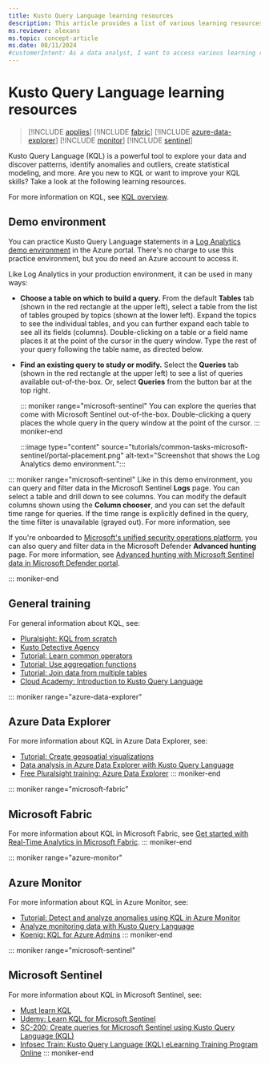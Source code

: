 ```yaml
---
title: Kusto Query Language learning resources
description: This article provides a list of various learning resources to help you ramp up on Kusto Query Language (KQL) effectively.
ms.reviewer: alexans
ms.topic: concept-article
ms.date: 08/11/2024
#customerIntent: As a data analyst, I want to access various learning resources for Kusto Query Language (KQL), so that I can effectively explore and analyze data using KQL.
---
```

# Kusto Query Language learning resources

> [!INCLUDE [applies](../includes/applies-to-version/applies.md)] [!INCLUDE [fabric](../includes/applies-to-version/fabric.md)] [!INCLUDE [azure-data-explorer](../includes/applies-to-version/azure-data-explorer.md)] [!INCLUDE [monitor](../includes/applies-to-version/monitor.md)] [!INCLUDE [sentinel](../includes/applies-to-version/sentinel.md)]

Kusto Query Language (KQL) is a powerful tool to explore your data and discover patterns, identify anomalies and outliers, create statistical modeling, and more. Are you new to KQL or want to improve your KQL skills? Take a look at the following learning resources.

For more information on KQL, see [KQL overview](index.md).

## Demo environment

You can practice Kusto Query Language statements <!--- including the ones in this article ---> in a [Log Analytics demo environment](https://aka.ms/lademo) in the Azure portal. There's no charge to use this practice environment, but you do need an Azure account to access it.

Like Log Analytics in your production environment, it can be used in many ways:

- **Choose a table on which to build a query.** From the default **Tables** tab (shown in the red rectangle at the upper left), select a table from the list of tables grouped by topics (shown at the lower left). Expand the topics to see the individual tables, and you can further expand each table to see all its fields (columns). Double-clicking on a table or a field name places it at the point of the cursor in the query window. Type the rest of your query following the table name, as directed below.

- **Find an existing query to study or modify.** Select the **Queries** tab (shown in the red rectangle at the upper left) to see a list of queries available out-of-the-box. Or, select **Queries** from the button bar at the top right.

    ::: moniker range="microsoft-sentinel"
    You can explore the queries that come with Microsoft Sentinel out-of-the-box. Double-clicking a query places the whole query in the query window at the point of the cursor.
    ::: moniker-end

    :::image type="content" source="tutorials/common-tasks-microsoft-sentinel/portal-placement.png" alt-text="Screenshot that shows the Log Analytics demo environment.":::

    <!--do we want to keep or recreate this image without text?-->

::: moniker range="microsoft-sentinel"
Like in this demo environment, you can query and filter data in the Microsoft Sentinel **Logs** page. You can select a table and drill down to see columns. You can modify the default columns shown using the **Column chooser**, and you can set the default time range for queries. If the time range is explicitly defined in the query, the time filter is unavailable (grayed out). For more information, see 

If you're onboarded to [Microsoft's unified security operations platform](/azure/sentinel/microsoft-sentinel-defender-portal), you can also query and filter data in the Microsoft Defender **Advanced hunting** page. For more information, see [Advanced hunting with Microsoft Sentinel data in Microsoft Defender portal](/defender-xdr/advanced-hunting-microsoft-defender?toc=%2Fazure%2Fsentinel%2FTOC.json&bc=%2Fazure%2Fsentinel%2Fbreadcrumb%2Ftoc.json&branch=main).

::: moniker-end

## General training

For general information about KQL, see:

* [Pluralsight: KQL from scratch](https://www.pluralsight.com/courses/kusto-query-language-kql-from-scratch)
* [Kusto Detective Agency](https://detective.kusto.io/)
* [Tutorial: Learn common operators](tutorials/learn-common-operators.md)
* [Tutorial: Use aggregation functions](tutorials/use-aggregation-functions.md)
* [Tutorial: Join data from multiple tables](tutorials/join-data-from-multiple-tables.md)
* [Cloud Academy: Introduction to Kusto Query Language](https://cloudacademy.com/lab/introduction-to-kusto-query-language/)


::: moniker range="azure-data-explorer"

## Azure Data Explorer

For more information about KQL in Azure Data Explorer, see:

* [Tutorial: Create geospatial visualizations](tutorials/create-geospatial-visualizations.md)
* [Data analysis in Azure Data Explorer with Kusto Query Language](/training/paths/data-analysis-data-explorer-kusto-query-language/)
* [Free Pluralsight training: Azure Data Explorer](https://www.pluralsight.com/partners/microsoft/azure-data-explorer)
::: moniker-end

::: moniker range="microsoft-fabric"

## Microsoft Fabric

For more information about KQL in Microsoft Fabric, see [Get started with Real-Time Analytics in Microsoft Fabric](/training/modules/get-started-kusto-fabric/).
::: moniker-end

::: moniker range="azure-monitor"
## Azure Monitor

For more information about KQL in Azure Monitor, see:

* [Tutorial: Detect and analyze anomalies using KQL in Azure Monitor](/azure/azure-monitor/logs/kql-machine-learning-azure-monitor)
* [Analyze monitoring data with Kusto Query Language](/training/paths/analyze-monitoring-data-with-kql/)
* [Koenig: KQL for Azure Admins](https://www.koenig-solutions.com/kql-azure-admins-training)
::: moniker-end

::: moniker range="microsoft-sentinel"

## Microsoft Sentinel

For more information about KQL in Microsoft Sentinel, see:

* [Must learn KQL](https://github.com/rod-trent/MustLearnKQL)
* [Udemy: Learn KQL for Microsoft Sentinel](https://www.udemy.com/course/learn-kql-for-microsoft-sentinel/)
* [SC-200: Create queries for Microsoft Sentinel using Kusto Query Language (KQL)](/training/paths/sc-200-utilize-kql-for-azure-sentinel/)
* [Infosec Train: Kusto Query Language (KQL) eLearning Training Program Online](https://www.infosectrain.com/self-paced-learning/kusto-query-language-training/)
::: moniker-end

